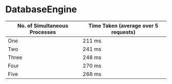 # DatabaseEngine



| No. of Simultaneous Processes | Time Taken (average over 5 requests) |
| ------| ------ |
| One 	|	211 ms|
| Two 	|	241 ms|
| Three |	248 ms |
| Four 	|	270 ms |
| Five 	|	268 ms |

